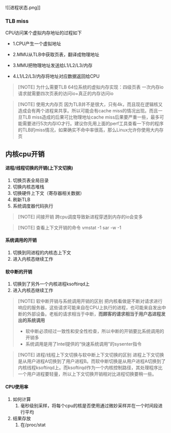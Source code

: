 ![[进程状态.png]]
### TLB miss

CPU访问某个虚拟内存地址的过程如下

- 1.CPU产生一个虚拟地址
    
- 2.MMU从TLB中获取页表，翻译成物理地址
    
- 3.MMU把物理地址发送给L1/L2/L3/内存
    
- 4.L1/L2/L3/内存将地址对应数据返回给CPU


> [!NOTE] 为什么需要TLB
> 64位系统的虚拟内存实现：四级页表
> 一次内存io请求就需要四次页表的访问io+真正的内存访问io

> [!NOTE] 使用大内存页
> 因为TLB并不是很大，只有4k，而且现在逻辑核又造成会有两个进程来共享。所以可能会有cache miss的情况出现。而且一旦TLB miss造成的后果可比物理地址cache miss后果要严重一些，最多可能需要进行5次内存IO才行。建议你先用上面的perf工具查看一下你的程序的TLB的miss情况，如果确实不命中率很高，那么Linux允许你使用大内存页

## 内核cpu开销
#### 进程/线程切换的开销(上下文切换)
1. 切换页表全局目录
2. 切换内核态堆栈
3. 切换硬件上下文（寄存器相关数据）
4. 刷新TLB
5. 系统调度器代码执行

> [!NOTE] 间接开销
> 跨cpu调度导致新进程穿透到内存的io会变多


> [!NOTE] 查看上下文开销的命令
> vmstat -1
> sar -w -1

#### 系统调用的开销
1. 切换到同进程的内核态上下文
2. 进入内核态继续工作

#### 软中断的开销
1. 切换到了另外一个内核进程ksoftirqd上
2. 进入内核态继续工作

> [!NOTE] 软中断开销与系统调用开销的区别
>把内核看做是不断对请求进行响应的服务器，这些请求可能来自在CPU上执行的进程，也可能来自发出中断的外部设备。老板的请求相当于中断，**而顾客的请求相当于用户态进程发出的系统调用**
>- 软中断必须经过一致性和安全性检查，所以中断的开销要比系统调用的开销多
>- 系统调用是用了Intel提供的“快速系统调用”的sysenter指令

> [!NOTE] 进程/线程上下文切换与软中断上下文切换的区别
> 进程上下文切换是从用户进程A切换到了用户进程B。而软中断切换是从用户进程A切换到了内核线程ksoftirqd上。而ksoftirqd作为一个内核控制路径，其处理程序比一个用户进程要轻量，所以上下文切换开销相对比进程切换要稍一些。

#### CPU使用率
1. 如何计算
	1. 毫秒级别采样，将每个cpu的核是否使用通过微妙采样并在一个时间段进行平均
2. 结果存放
	1. 在/proc/stat

